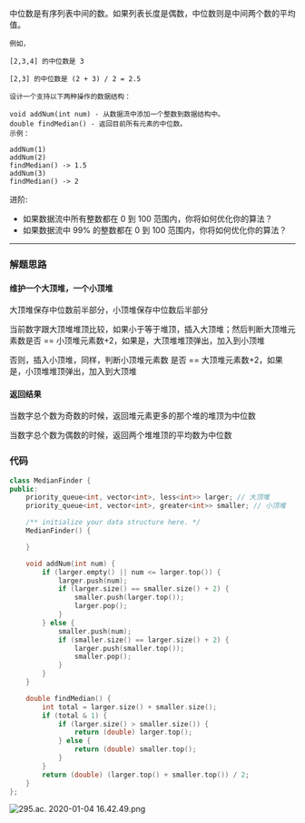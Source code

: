 中位数是有序列表中间的数。如果列表长度是偶数，中位数则是中间两个数的平均值。

```case
例如，

[2,3,4] 的中位数是 3

[2,3] 的中位数是 (2 + 3) / 2 = 2.5

设计一个支持以下两种操作的数据结构：

void addNum(int num) - 从数据流中添加一个整数到数据结构中。
double findMedian() - 返回目前所有元素的中位数。
示例：

addNum(1)
addNum(2)
findMedian() -> 1.5
addNum(3)
findMedian() -> 2
```

进阶:

- 如果数据流中所有整数都在 0 到 100 范围内，你将如何优化你的算法？
- 如果数据流中 99% 的整数都在 0 到 100 范围内，你将如何优化你的算法？

---

### 解题思路

#### 维护一个大顶堆，一个小顶堆

大顶堆保存中位数前半部分，小顶堆保存中位数后半部分

当前数字跟大顶堆堆顶比较，如果小于等于堆顶，插入大顶堆；然后判断大顶堆元素数是否 == 小顶堆元素数+2，如果是，大顶堆堆顶弹出，加入到小顶堆

否则，插入小顶堆，同样，判断小顶堆元素数 是否 == 大顶堆元素数+2，如果是，小顶堆堆顶弹出，加入到大顶堆

#### 返回结果

当数字总个数为奇数的时候，返回堆元素更多的那个堆的堆顶为中位数

当数字总个数为偶数的时候，返回两个堆堆顶的平均数为中位数


### 代码

```cpp
class MedianFinder {
public:
    priority_queue<int, vector<int>, less<int>> larger; // 大顶堆
    priority_queue<int, vector<int>, greater<int>> smaller; // 小顶堆

    /** initialize your data structure here. */
    MedianFinder() {

    }

    void addNum(int num) {
        if (larger.empty() || num <= larger.top()) {
            larger.push(num);
            if (larger.size() == smaller.size() + 2) {
                smaller.push(larger.top());
                larger.pop();
            }
        } else {
            smaller.push(num);
            if (smaller.size() == larger.size() + 2) {
                larger.push(smaller.top());
                smaller.pop();
            }
        }
    }

    double findMedian() {
        int total = larger.size() + smaller.size();
        if (total & 1) {
            if (larger.size() > smaller.size()) {
                return (double) larger.top();
            } else {
                return (double) smaller.top();
            }
        }
        return (double) (larger.top() + smaller.top()) / 2;
    }
};
```

![295.ac. 2020-01-04 16.42.49.png](https://pic.leetcode-cn.com/e1fb32e5eba61a98b318e4ec84103cf286f8a9f776a090f2475b7eb2adccfcca-295.ac.%202020-01-04%2016.42.49.png)
